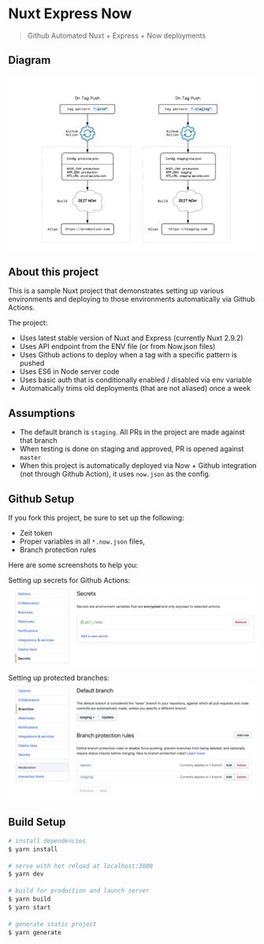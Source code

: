 # Nuxt Express Now

> Github Automated Nuxt + Express + Now deployments

## Diagram

![Diagram](static/action.png)

## About this project

This is a sample Nuxt project that demonstrates setting up various environments and deploying to those environments automatically via Github Actions.

The project:

- Uses latest stable version of Nuxt and Express (currently Nuxt 2.9.2)
- Uses API endpoint from the ENV file (or from Now.json files)
- Uses Github actions to deploy when a tag with a specific pattern is pushed
- Uses ES6 in Node server code
- Uses basic auth that is conditionally enabled / disabled via env variable
- Automatically trims old deployments (that are not aliased) once a week

## Assumptions

- The default branch is `staging`. All PRs in the project are made against that branch
- When testing is done on staging and approved, PR is opened against `master`
- When this project is automatically deployed via Now + Github integration (not through Github Action), it uses `now.json` as the config.

## Github Setup

If you fork this project, be sure to set up the following:

- Zeit token
- Proper variables in all `*.now.json` files, 
- Branch protection rules

Here are some screenshots to help you:

Setting up secrets for Github Actions:
![Secret](static/secret.png)

Setting up protected branches:
![Branch](static/branch.png)

## Build Setup

``` bash
# install dependencies
$ yarn install

# serve with hot reload at localhost:3000
$ yarn dev

# build for production and launch server
$ yarn build
$ yarn start

# generate static project
$ yarn generate
```
